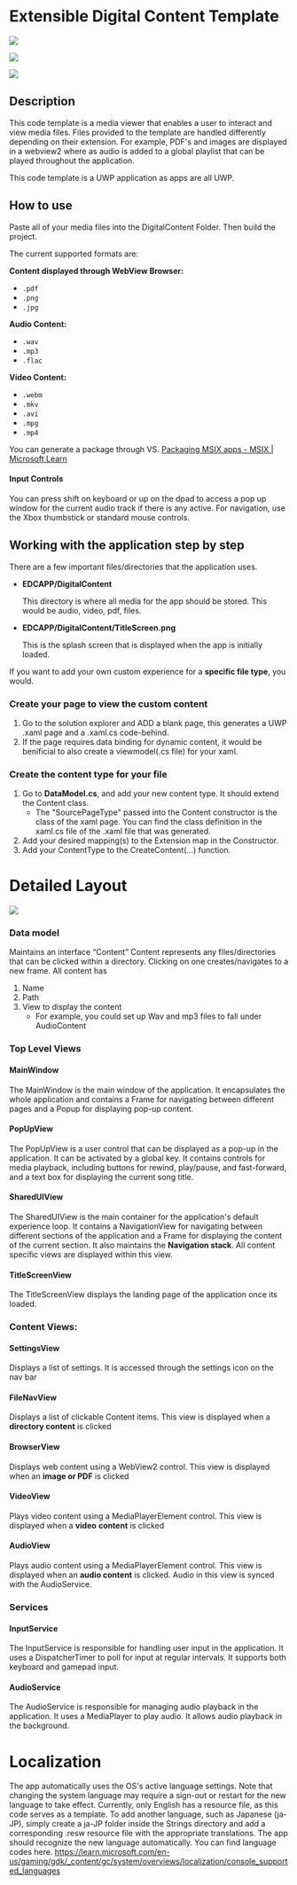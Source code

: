 # Extensible Digital Content Template



![](TitleScreen.png)

![](FileNav.png)

![](VideoScreenShot.png)

## Description
This code template is a media viewer that enables a user to interact and view media files. Files provided to the template are handled differently depending on their extension. For example, PDF's and images are displayed in a webview2 where as audio is added to a global playlist that can be played throughout the application. 

This code template is a UWP application as apps are all UWP.


## How to use

Paste all of your media files into the DigitalContent Folder. Then build the project. 

The current supported formats are:

**Content displayed through WebView Browser:**
- `.pdf`
- `.png`
- `.jpg`

**Audio Content:**
- `.wav`
- `.mp3`
- `.flac`

**Video Content:**
- `.webm`
- `.mkv`
- `.avi`
- `.mpg`
- `.mp4`


You can generate a package through VS.
[Packaging MSIX apps - MSIX | Microsoft Learn](https://learn.microsoft.com/en-us/windows/msix/package/packaging-uwp-apps#generate-an-app-package)


#### Input Controls
You can press shift on keyboard or up on the dpad to access a pop up window for the current audio track if there is any active. For navigation, use the Xbox thumbstick or standard mouse controls.

## Working with the application step by step
There are a few important files/directories that the application uses.
- **EDCAPP/DigitalContent**
    
    This directory is where all media for the app should be stored. This would be audio, video, pdf, files.
- **EDCAPP/DigitalContent/TitleScreen.png**
    
    This is the splash screen that is displayed when the app is  initially loaded.

If you want to add your own custom experience for a **specific file type**, you would.

### Create your page to view the custom content
1. Go to the solution explorer and ADD a blank page, this generates a UWP .xaml page and a .xaml.cs code-behind.
2. If the page requires data binding for dynamic content, it would be benificial to also create a viewmodel(.cs file) for your xaml. 

### Create the content type for your file
1. Go to **DataModel.cs**, and add your new content type. It should extend the Content class.
    - The "SourcePageType" passed into the Content constructor is the class of the xaml page. You can find the class definition in the xaml.cs file of the .xaml file that was generated.
2. Add your desired mapping(s) to the Extension map in the Constructor.
3. Add your ContentType to the CreateContent(...) function.



# Detailed Layout
![](Architecture.png)

### Data model

Maintains an interface “Content”
Content represents any files/directories that can be clicked within a directory. Clicking on one creates/navigates to a new frame.
All content has
1. Name
2. Path
3. View to display the content
    - For example, you could set up Wav and mp3 files to fall under AudioContent
### Top Level Views

#### MainWindow

The MainWindow is the main window of the application. It encapsulates the whole application and contains a Frame for navigating between different pages and a Popup for displaying pop-up content.

#### PopUpView

The PopUpView is a user control that can be displayed as a pop-up in the application. It can be activated by a global key. It contains controls for media playback, including buttons for rewind, play/pause, and fast-forward, and a text box for displaying the current song title.

#### SharedUIView

The SharedUIView is the main container for the application's default experience loop. It contains a NavigationView for navigating between different sections of the application and a Frame for displaying the content of the current section. It also maintains the **Navigation stack**. All content specific views are displayed within this view.

#### TitleScreenView

The TitleScreenView displays the landing page of the application once its loaded.

### Content Views:

#### SettingsView

Displays a list of settings. It is accessed through the settings icon on the nav bar

#### FileNavView

Displays a list of clickable Content items. This view is displayed when a **directory content** is clicked

#### BrowserView

Displays web content using a WebView2 control. This view is displayed when an **image or PDF** is clicked

#### VideoView

Plays video content using a MediaPlayerElement control. This view is displayed when a **video** **content** is clicked

#### AudioView

Plays audio content using a MediaPlayerElement control. This view is displayed when an **audio content** is clicked. Audio in this view is synced with the AudioService.


### Services

#### InputService

The InputService is responsible for handling user input in the application. It uses a DispatcherTimer to poll for input at regular intervals. It supports both keyboard and gamepad input.

#### AudioService

The AudioService is responsible for managing audio playback in the application. It uses a MediaPlayer to play audio. It allows audio playback in the background.

# Localization
The app automatically uses the OS's active language settings. Note that changing the system language may require a sign-out or restart for the new language to take effect.
Currently, only English has a resource file, as this code serves as a template. To add another language, such as Japanese (ja-JP), simply create a ja-JP folder inside the Strings directory and add a corresponding .resw resource file with the appropriate translations. The app should recognize the new language automatically.
You can find language codes here. 
https://learn.microsoft.com/en-us/gaming/gdk/_content/gc/system/overviews/localization/console_supported_languages